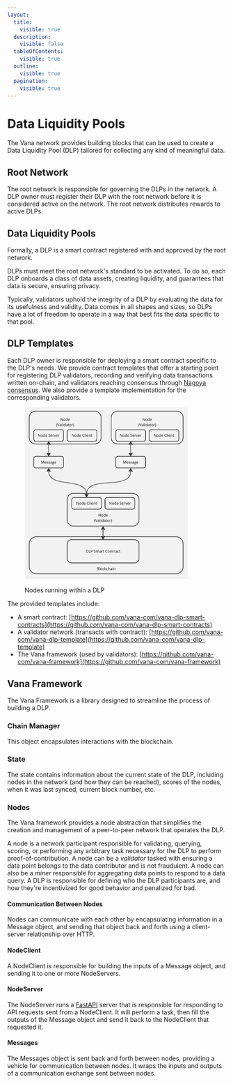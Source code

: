 ```yaml
---
layout:
  title:
    visible: true
  description:
    visible: false
  tableOfContents:
    visible: true
  outline:
    visible: true
  pagination:
    visible: true
---
```


# Data Liquidity Pools

The Vana network provides building blocks that can be used to create a Data Liquidity Pool (DLP) tailored for collecting any kind of meaningful data.

## Root Network

The root network is responsible for governing the DLPs in the network. A DLP owner must register their DLP with the root network before it is considered active on the network. The root network distributes rewards to active DLPs.

## Data Liquidity Pools

Formally, a DLP is a smart contract registered with and approved by the root network.

DLPs must meet the root network's standard to be activated. To do so, each DLP onboards a class of data assets, creating liquidity, and guarantees that data is secure, ensuring privacy.

Typically, validators uphold the integrity of a DLP by evaluating the data for its usefulness and validity. Data comes in all shapes and sizes, so DLPs have a lot of freedom to operate in a way that best fits the data specific to that pool.

## DLP Templates

Each DLP owner is responsible for deploying a smart contract specific to the DLP's needs. We provide contract templates that offer a starting point for registering DLP validators, recording and verifying data transactions written on-chain, and validators reaching consensus through [Nagoya consensus](https://colab.research.google.com/drive/19MUtnOTk1kXp18pCRGNBgMTOJhW-4TGK). We also provide a template implementation for the corresponding validators.

<figure><img src="../../../.gitbook/assets/Vana Docs Graphics.jpg" alt="" width="375"><figcaption><p>Nodes running within a DLP</p></figcaption></figure>

The provided templates include:

* A smart contract: [https://github.com/vana-com/vana-dlp-smart-contracts](https://github.com/vana-com/vana-dlp-smart-contracts)
* A validator network (transacts with contract): [https://github.com/vana-com/vana-dlp-template](https://github.com/vana-com/vana-dlp-template)
* The Vana framework (used by validators): [https://github.com/vana-com/vana-framework](https://github.com/vana-com/vana-framework)

## Vana Framework

The Vana Framework is a library designed to streamline the process of building a DLP.

### Chain Manager

This object encapsulates interactions with the blockchain.

### State

The state contains information about the current state of the DLP, including nodes in the network (and how they can be reached), scores of the nodes, when it was last synced, current block number, etc.&#x20;

### Nodes

The Vana framework provides a node abstraction that simplifies the creation and management of a peer-to-peer network that operates the DLP.

A node is a network participant responsible for validating, querying, scoring, or performing any arbitrary task necessary for the DLP to perform proof-of-contribution. A node can be a _validator_ tasked with ensuring a data point belongs to the data contributor and is not fraudulent. A node can also be a _miner_ responsible for aggregating data points to respond to a data query. A DLP is responsible for defining who the DLP participants are, and how they're incentivized for good behavior and penalized for bad.&#x20;

#### Communication Between Nodes

Nodes can communicate with each other by encapsulating information in a Message object, and sending that object back and forth using a client-server relationship over HTTP.

#### NodeClient

A NodeClient is responsible for building the inputs of a Message object, and sending it to one or more NodeServers.&#x20;

#### NodeServer

The NodeServer runs a [FastAPI](https://fastapi.tiangolo.com/) server that is responsible for responding to API requests sent from a NodeClient. It will perform a task, then fill the outputs of the Message object and send it back to the NodeClient that requested it.

#### Messages

The Messages object is sent back and forth between nodes, providing a vehicle for communication between nodes. It wraps the inputs and outputs of a communication exchange sent between nodes.

